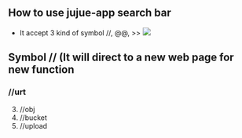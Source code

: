 ## How to use jujue-app search bar
- It accept 3 kind of symbol //, @@, >>
![](https://i.imgur.com/e1xV56s.png)
## Symbol //  (It will direct to a new web page for new function
### //urt

3. //obj
4. //bucket
5. //upload
